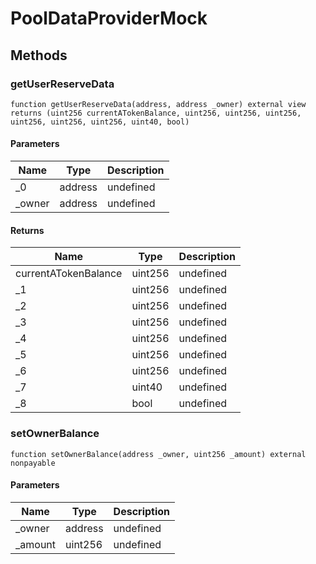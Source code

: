 # PoolDataProviderMock









## Methods

### getUserReserveData

```solidity
function getUserReserveData(address, address _owner) external view returns (uint256 currentATokenBalance, uint256, uint256, uint256, uint256, uint256, uint256, uint40, bool)
```





#### Parameters

| Name | Type | Description |
|---|---|---|
| _0 | address | undefined |
| _owner | address | undefined |

#### Returns

| Name | Type | Description |
|---|---|---|
| currentATokenBalance | uint256 | undefined |
| _1 | uint256 | undefined |
| _2 | uint256 | undefined |
| _3 | uint256 | undefined |
| _4 | uint256 | undefined |
| _5 | uint256 | undefined |
| _6 | uint256 | undefined |
| _7 | uint40 | undefined |
| _8 | bool | undefined |

### setOwnerBalance

```solidity
function setOwnerBalance(address _owner, uint256 _amount) external nonpayable
```





#### Parameters

| Name | Type | Description |
|---|---|---|
| _owner | address | undefined |
| _amount | uint256 | undefined |




